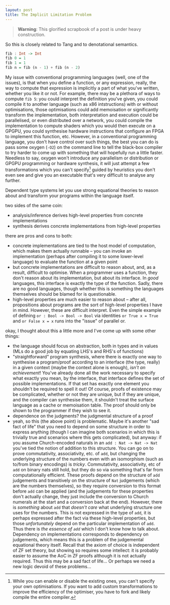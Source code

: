 ```yaml
---
layout: post
title: The Implicit Limitation Problem
---
```


> **Warning**: This glorified scrapbook of a post is under heavy construction.

So this is closely related to Tang and to denotational semantics.

```haskell
fib : Int -> Int
fib 0 = 1
fib 1 = 1
fib n = fib (n - 1) + fib (n - 2)
```

My issue with conventional programming languages (well, one of the issues), is that when you define a function, or any expression, really, the way to compute that expression is implicitly a part of what you've written, whether you like it or not. For example, there may be a plethora of ways to compute `fib 5`: you could interpret the definition you've given, you could compile it to another language (such as x86 intstructions) with or without optimisations, those optimisations could add memoisation or significantly transform the implementation, both interpretation and execution could be parallelised, or even distributed over a network, you could compile the implementation to compute shaders which you would then execute on a GPGPU, you could synthesise hardware instructions that configure an FPGA to implement this function, etc. However, in a conventional programming language, you don't have control over such things, the best you can do is pass some oxygen (`-O2`) on the command line to tell the black-box compiler to try harder to come up with something that will hopefully run a little faster. Needless to say, oxygen won't introduce any parallelism or distribution or GPGPU programming or hardware synthesis, it will just attempt a few transformations which you can't specify[^enable-disable-but-not-add] guided by heuristics you don't even see and give you an executable that's very difficult to analyse any further.

Dependent type systems let you use strong equational theories to reason about and transform your programs within the language itself.

two sides of the same coin:
- analysis/inference derives high-level properties from concrete implementations
- synthesis derives concrete implementations from high-level properties

there are pros and cons to both:
- concrete implementations are tied to the host model of computation, which makes them actually runnable – you can invoke an implementation (perhaps after compiling it to some lower-level language) to evaluate the function at a given point
- but concrete implementations are difficult to reason about, and, as a result, difficult to optimise. When a programmer uses a function, they don't reason about its implementation, but about its interface. In _good_ languages, this interface is exactly the type of the function. Sadly, there are no good languages, though whether this is something the languages themselves should be blamed for is questionable.
- high-level properties are much easier to reason about – after all, propositions about programs are the sort of high-level properties I have in mind. However, these are difficult interpret. Even the simple example of defining `or : Bool -> Bool -> Bool` via identities `or True x = True` and `or False x = x` runs into the "issue" of parallel or.


okay, I thought about this a little more and I've come up with some other things:
- the language should focus on abstraction, both in types and in values (MLs do a good job by equating LHS's and RHS's of functions)
- "straightforward" program synthesis, where there is exactly one way to synthesise a program/proof according to an interface (the type, really) in a given context (maybe the context alone is enough), _isn't an achievement_! You've already done all the work necessary to specify what exactly you mean, by the interface, that interface defines the set of possible implementations. If that set has exactly one element you shouldn't be required to spell it out! Of course, proofs of existence may be complicated, whether or not they are unique, but if they are unique, and the compiler can synthesise them, it shouldn't treat the surface language as a cache or memoisation table. The proof should only be shown to the programmer if they wish to see it.
- dependence on the judgments? the judgmental structure of a proof
- yeah, so this (the above point) is problematic. Maybe it's another "sad fact of life" that you need to depend on some structure in order to express anything (though I can imagine both scenarios in which this is trivially true and scenarios where this gets complicated), but anyway: if you assume Church-encoded naturals in an `add : Nat -> Nat -> Nat` you've tied the notion of addition to this structure. You can go on to prove commutativity, associativity, etc. of `add`, but changing the underlying structure of the numbers even with an isomorphism (such as to/from binary encodings) is _tricky_. Commutativity, associativity, etc of `add` on binary nats still hold, but they do so via something that's far from computationally efficient. These proofs depend on the structure of `add` judgements and transitively on the structure of `Nat` judgements (which are the numbers themselves), so they require conversion to this format before `add` can be applied (and the judgements for these properties don't actually change, they just include the conversion to Church numerals at the start and a conversion back at the end). However, there is _something_ about `add` that _doesn't care_ what underlying structure one uses for the numbers. This is not expressed in the type of `add`, it is perhaps expressed after the fact via these high-level properties, but those _unfortunately_ depend on the particular implementation of `add`. Thus there is _the essence of `add`_ which I don't know how to talk about. Dependency on implementations corresponds to dependency on judgements, which means this is a problem of the judgemental equational theory itself. Recall that the axiom of choice is independent of ZF set theory, but showing so requires some intellect: it is probably easier to assume the AoC in ZF proofs although it is not actually required. Thus this may be a sad fact of life... Or perhaps we need a new logic devoid of these problems...


<!-- except maybe for subsets of proof languages like Agda, since these languages still include ways to sidestep vital components of the compiler such as termination checking. -->



[^enable-disable-but-not-add]: While you can enable or disable the existing ones, you can't specify your own optimisations. If you want to add custom transformations to improve the efficiency of the optimiser, you have to fork and likely compile the entire compiler.
